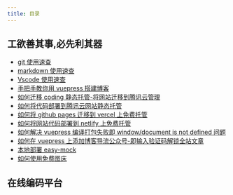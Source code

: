 ```yaml
---
title: 目录
---
```


## 工欲善其事,必先利其器

- [git 使用速查](./git-common-problem)
- [markdown 使用速查](./markdown-use-guide)
- [Vscode 使用速查](./vscode-guide)
- [手把手教你用 vuepress 搭建博客](./vuepress-build-blog)
- [如何迁移 coding 静态托管-将网站迁移到腾讯云管理](./transfer-coding-to-tengxun)
- [如何将代码部署到腾讯云网站静态托管](./tencent-cloud-website-host)
- [如何将 github pages 迁移到 vercel 上免费托管](./vercel-hosting)
- [如何将网站代码部署到 netlify 上免费托管](./netlify-hosting)
- [如何解决 vuepress 编译打包失败即 window/document is not defined 问题](./pack-fail-window-problem)
- [如何在 vuepress 上添加博客导流公众号-即输入验证码解锁全站文章](./add-blog-guide)
  <!-- - [虚拟主机选择](./virtual-host-select) -->
- [本地部署 easy-mock](./local-deploy-easy-mock)
- [如何使用免费图床](./how-use-free-drawbed)
  <!-- - [云服务器建站](./cloud-server-construction) -->

## 在线编码平台

<onlinecode-CodePlatform />

<footer-FooterLink :isShareLink="true" :isDaShang="true" />
<footer-FeedBack />
